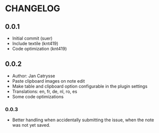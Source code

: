 # CHANGELOG
## 0.0.1
* Initial commit (suer)
* Include textile (knt419)
* Code optimization (knt419)

## 0.0.2
* Author: Jan Catrysse
* Paste clipboard images on note edit
* Make table and clipboard option configurable in the plugin settings
* Translations: en, fr, de, nl, ro, es
* Some code optimizations

### 0.0.3
* Better handling when accidentally submitting the issue, when the note was not yet saved.
